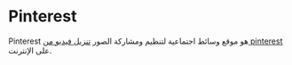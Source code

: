 # Pinterest
Pinterest هو موقع وسائط اجتماعية لتنظيم ومشاركة الصور <a href="https://pinterestvideodownloader.io/ar/">تنزيل فيديو من pinterest</a> على الإنترنت.
